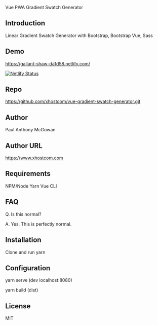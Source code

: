 Vue PWA Gradient Swatch Generator

## Introduction

Linear Gradient Swatch Generator with Bootstrap, Bootstrap Vue, Sass

## Demo

https://gallant-shaw-da1d58.netlify.com/

[![Netlify Status](https://api.netlify.com/api/v1/badges/761188fe-0cc9-4ab9-8803-691d4b9555c7/deploy-status)](https://app.netlify.com/sites/gallant-shaw-da1d58/deploys)

## Repo

https://github.com/xhostcom/vue-gradient-swatch-generator.git

## Author

Paul Anthony  McGowan

## Author URL

https://www.xhostcom.com

## Requirements

NPM/Node
 Yarn
Vue CLI

## FAQ

Q. Is this normal?

A. Yes. This is perfectly normal.

## Installation

Clone and run yarn

## Configuration

yarn serve  (dev localhost:8080)

yarn build (dist)

## License

MIT
